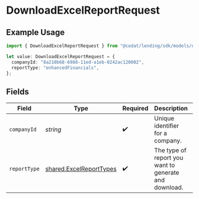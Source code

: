 # DownloadExcelReportRequest

## Example Usage

```typescript
import { DownloadExcelReportRequest } from "@codat/lending/sdk/models/operations";

let value: DownloadExcelReportRequest = {
  companyId: "8a210b68-6988-11ed-a1eb-0242ac120002",
  reportType: "enhancedFinancials",
};
```

## Fields

| Field                                                                     | Type                                                                      | Required                                                                  | Description                                                               | Example                                                                   |
| ------------------------------------------------------------------------- | ------------------------------------------------------------------------- | ------------------------------------------------------------------------- | ------------------------------------------------------------------------- | ------------------------------------------------------------------------- |
| `companyId`                                                               | *string*                                                                  | :heavy_check_mark:                                                        | Unique identifier for a company.                                          | 8a210b68-6988-11ed-a1eb-0242ac120002                                      |
| `reportType`                                                              | [shared.ExcelReportTypes](../../../sdk/models/shared/excelreporttypes.md) | :heavy_check_mark:                                                        | The type of report you want to generate and download.                     |                                                                           |